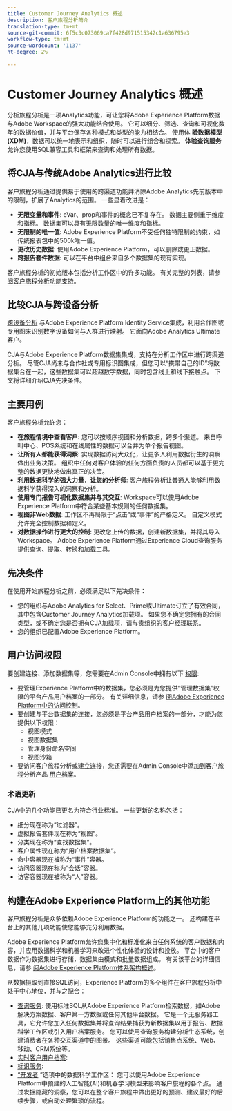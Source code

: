 ```yaml
---
title: Customer Journey Analytics 概述
description: 客户旅程分析简介
translation-type: tm+mt
source-git-commit: 6f5c3c073069ca7f428d971515342c1a636795e3
workflow-type: tm+mt
source-wordcount: '1137'
ht-degree: 2%

---
```



# Customer Journey Analytics 概述

分析旅程分析是一项Analytics功能，可让您将Adobe Experience Platform数据与Adobe Workspace的强大功能结合使用。 它可以细分、筛选、查询和可视化数年的数据价值，并与平台保存各种模式和类型的能力相结合。 使用体 **验数据模型(XDM)**，数据可以统一地表示和组织，随时可以进行组合和探索。 **体验查询服务** 允许您使用SQL兼容工具和框架来查询和处理所有数据。

## 将CJA与传统Adobe Analytics进行比较

客户旅程分析通过提供易于使用的跨渠道功能并消除Adobe Analytics先前版本中的限制，扩展了Analytics的范围。 一些显着改进是：

* **无限变量和事件**: eVar、prop和事件的概念已不复存在。 数据主要侧重于维度和指标。 数据集可以具有无限数量的唯一维度和指标。
* **无限制的唯一值**: Adobe Experience Platform不受任何独特限制的约束，如传统报表包中的500k唯一值。
* **更改历史数据**: 使用Adobe Experience Platform，可以删除或更正数据。
* **跨报告套件数据**: 可以在平台中组合来自多个数据集的现有实现。

客户旅程分析的初始版本包括分析工作区中的许多功能。 有关完整的列表，请参 [阅客户旅程分析功能支持](cja-aa.md)。

## 比较CJA与跨设备分析

[跨设备分析](https://docs.adobe.com/content/help/zh-Hans/analytics/components/cda/cda-home.html) 与Adobe Experience Platform Identity Service集成，利用合作图或专用图来识别数字设备如何与人群进行映射。 它面向Adobe Analytics Ultimate客户。

CJA与Adobe Experience Platform数据集集成，支持在分析工作区中进行跨渠道分析。 尽管CJA尚未与合作社或专用标识图集成，但您可以“携带自己的ID”将数据集合在一起，这些数据集可以超越数字数据，同时包含线上和线下接触点。 下文将详细介绍CJA先决条件。

## 主要用例

客户旅程分析允许您：

* **在旅程情境中查看客户**: 您可以按顺序视图和分析数据，跨多个渠道。 来自呼叫中心、POS系统和在线属性的数据可以合并为单个报告视图。
* **让所有人都能获得洞察**: 实现数据访问大众化，让更多人利用数据衍生的洞察做出业务决策。 组织中任何对客户体验的任何方面负责的人员都可以基于更完整的数据更快地做出真正的决策。
* **利用数据科学的强大力量，让您的分析师**: 客户旅程分析让普通人能够利用数据科学获得深入的洞察和分析。
* **使用专门报告可视化数据集并与其交互**: Workspace可以使用Adobe Experience Platform中符合某些基本规则的任何数据集。
* **视图非Web数据**: 工作区不再局限于“点击”或“事件”的严格定义。 自定义模式允许完全控制数据和定义。
* **对数据操作进行更大的控制**: 更改您上传的数据，创建新数据集，并将其导入Workspace。 Adobe Experience Platform通过Experience Cloud查询服务提供查询、提取、转换和加载工具。

## 先决条件

在使用开始旅程分析之前，必须满足以下先决条件：

* 您的组织与Adobe Analytics for Select、Prime或Ultimate订立了有效合同，其中包含Customer Journey Analytics加载项。 如果您不确定您拥有的合同类型，或不确定您是否拥有CJA加载项，请与贵组织的客户经理联系。
* 您的组织已配置Adobe Experience Platform。

## 用户访问权限

要创建连接、添加数据集等，您需要在Admin Console中拥有以下 [权限](https://adminconsole.adobe.com/enterprise/):

* 要管理Experience Platform中的数据集，您必须是为您提供“管理数据集”权限的平台产品用户档案的一部分。 有关详细信息，请参 [阅Adobe Experience Platform中的访问控制](https://www.adobe.io/apis/experienceplatform/home/permissions-and-sandboxes/permissions-and-sandboxes.html#!api-specification/markdown/narrative/technical_overview/access-control/access-control-overview.md)。
* 要创建与平台数据集的连接，您必须是平台产品用户档案的一部分，才能为您提供以下权限：
   * 视图模式
   * 视图数据集
   * 管理身份命名空间
   * 视图沙箱
* 要访问客户旅程分析或建立连接，您还需要在Admin Console中添加到客户旅程分析产品 [用户档案](https://adminconsole.adobe.com/enterprise/)。

### 术语更新

CJA中的几个功能已更名为符合行业标准。 一些更新的名称包括：

* 细分现在称为“过滤器”。
* 虚拟报告套件现在称为“视图”。
* 分类现在称为“查找数据集”。
* 客户属性现在称为“用户档案数据集”。
* 命中容器现在被称为“事件”容器。
* 访问容器现在称为“会话”容器。
* 访客容器现在被称为“人”容器。

## 构建在Adobe Experience Platform上的其他功能

客户旅程分析是众多依赖Adobe Experience Platform的功能之一。 还构建在平台上的其他几项功能使您能够充分利用数据。

Adobe Experience Platform允许您集中化和标准化来自任何系统的客户数据和内容，并应用数据科学和机器学习来改进个性化体验的设计和投放。 平台中的客户数据作为数据集进行存储，数据集由模式和批量数据组成。 有关该平台的详细信息，请参 [阅Adobe Experience Platform体系架构概述](https://www.adobe.io/apis/experienceplatform/home/overview.html)。

从数据摄取到直接SQL访问，Experience Platform的多个组件在客户旅程分析中处于中心地位，并与之配合：

* [查询服务](https://www.adobe.io/apis/experienceplatform/home/query-service/sql-reference.html): 使用标准SQL从Adobe Experience Platform检索数据，如Adobe解决方案数据、客户第一方数据或任何其他平台数据。 它是一个无服务器工具，它允许您加入任何数据集并将查询结果捕获为新数据集以用于报告、数据科学工作区或引入用户档案服务。 您可以使用查询服务构建分析生态系统，创建消费者在各种交互渠道中的图景。 这些渠道可能包括销售点系统、Web、移动、CRM系统等。
* [实时客户用户档案](https://www.adobe.io/apis/experienceplatform/home/profile-identity-segmentation/profile-identity-segmentation-services.html#!api-specification/markdown/narrative/technical_overview/unified_profile_architectural_overview/unified_profile_architectural_overview.md):
* [标识服务](https://www.adobe.io/apis/experienceplatform/home/profile-identity-segmentation/profile-identity-segmentation-services.html#!api-specification/markdown/narrative/technical_overview/identity_services_architectural_overview/identity_services_architectural_overview.md):
* [“开发者](https://www.adobe.io/apis/experienceplatform/home/data-science-workspace.html) ”选项中的数据科学工作区： 您可以使用Adobe Experience Platform中预建的人工智能(AI)和机器学习模型来影响客户旅程的各个点。 通过发掘隐藏的洞察，您可以在整个客户旅程中做出更好的预测、建议最好的后续步骤，或自动处理繁琐的流程。

